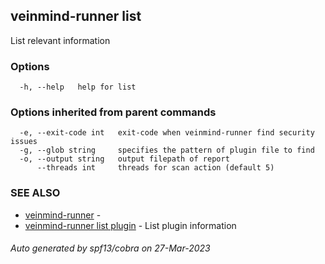 ## veinmind-runner list

List relevant information

### Options

```
  -h, --help   help for list
```

### Options inherited from parent commands

```
  -e, --exit-code int   exit-code when veinmind-runner find security issues
  -g, --glob string     specifies the pattern of plugin file to find
  -o, --output string   output filepath of report
      --threads int     threads for scan action (default 5)
```

### SEE ALSO

* [veinmind-runner](veinmind-runner.md)	 - 
* [veinmind-runner list plugin](veinmind-runner_list_plugin.md)	 - List plugin information

###### Auto generated by spf13/cobra on 27-Mar-2023
